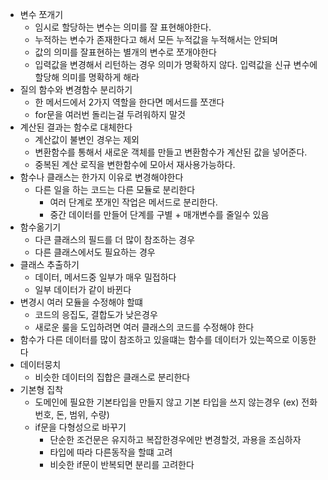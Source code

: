 - 변수 쪼개기
  - 임시로 할당하는 변수는 의미를 잘 표현해야한다.
  - 누적하는 변수가 존재한다고 해서 모든 누적값을 누적해서는 안되며 
  - 값의 의미를 잘표현하는 별개의 변수로 쪼개야한다
  - 입력값을 변경해서 리턴하는 경우 의미가 명확하지 않다. 입력값을 신규 변수에 할당해 의미를 명확하게 해라
- 질의 함수와 변경함수 분리하기
  - 한 메서드에서 2가지 역할을 한다면 메서드를 쪼갠다 
  - for문을 여러번 돌리는걸 두려워하지 말것
- 계산된 결과는 함수로 대체한다
  - 계산값이 불변인 경우는 제외
  - 변환함수를 통해서 새로운 객체를 만들고 변환함수가 계산된 값을 넣어준다.
  - 중복된 계산 로직을 변한함수에 모아서 재사용가능하다.
- 함수나 클래스는 한가지 이유로 변경해야한다
  - 다른 일을 하는 코드는 다른 모듈로 분리한다
    - 여러 단계로 쪼개인 작업은 메서드로 분리한다.
    - 중간 데이터를 만들어 단계를 구별 + 매개변수를 줄일수 있음
- 함수옮기기
  - 다큰 클래스의 필드를 더 많이 참조하는 경우
  - 다른 클래스에서도 필요하는 경우 
- 클래스 추출하기
  - 데이터, 메서드중 일부가 매우 밀접하다
  - 일부 데이터가 같이 바뀐다
- 변경시 여러 모듈을 수정해야 할떄
  - 코드의 응집도, 결합도가 낮은경우
  - 새로운 룰을 도입하려면 여러 클래스의 코드를 수정해야 한다
- 함수가 다른 데이터를 많이 참조하고 있을떄는 함수를 데이터가 있는쪽으로 이동한다
- 데이터뭉치
  - 비슷한 데이터의 집합은 클래스로 분리한다
- 기본형 집착
  - 도메인에 필요한 기본타입을 만들지 않고 기본 타입을 쓰지 않는경우 (ex) 전화번호, 돈, 범위, 수량)
  - if문을 다형성으로 바꾸기
    - 단순한 조건문은 유지하고 복잡한경우에만 변경할것, 과용을 조심하자
    - 타입에 따라 다른동작을 할떄 고려
    - 비슷한 if문이 반복되면 분리를 고려한다